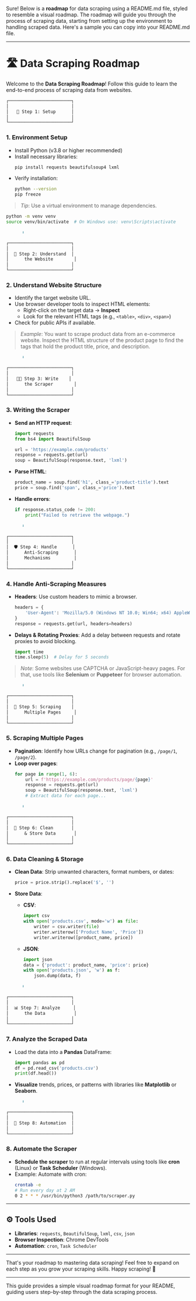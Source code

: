 Sure! Below is a **roadmap** for data scraping using a README.md file, styled to resemble a visual roadmap. The roadmap will guide you through the process of scraping data, starting from setting up the environment to handling scraped data. Here's a sample you can copy into your README.md file.

---

# 🛣️ Data Scraping Roadmap

Welcome to the **Data Scraping Roadmap**! Follow this guide to learn the end-to-end process of scraping data from websites.

```markdown
┌────────────────────────┐
│                        │
│   🚀 Step 1: Setup      │
│                        │
└────────────────────────┘
```

### 1. **Environment Setup**

- Install Python (v3.8 or higher recommended)
- Install necessary libraries:
    ```bash
    pip install requests beautifulsoup4 lxml
    ```
- Verify installation:
    ```bash
    python --version
    pip freeze
    ```

> *Tip*: Use a virtual environment to manage dependencies.
  ```bash
  python -m venv venv
  source venv/bin/activate  # On Windows use: venv\Scripts\activate
  ```

```markdown
      ⬇️
```

```markdown
┌────────────────────────┐
│                        │
│  🔎 Step 2: Understand  │
│      the Website        │
│                        │
└────────────────────────┘
```

### 2. **Understand Website Structure**

- Identify the target website URL.
- Use browser developer tools to inspect HTML elements:
  - Right-click on the target data → **Inspect**
  - Look for the relevant HTML tags (e.g., `<table>`, `<div>`, `<span>`)
- Check for public APIs if available.

> *Example*:
> You want to scrape product data from an e-commerce website. Inspect the HTML structure of the product page to find the tags that hold the product title, price, and description.

```markdown
      ⬇️
```

```markdown
┌────────────────────────┐
│                        │
│   🧑‍💻 Step 3: Write    │
│      the Scraper        │
│                        │
└────────────────────────┘
```

### 3. **Writing the Scraper**

- **Send an HTTP request**:
  ```python
  import requests
  from bs4 import BeautifulSoup

  url = 'https://example.com/products'
  response = requests.get(url)
  soup = BeautifulSoup(response.text, 'lxml')
  ```

- **Parse HTML**:
  ```python
  product_name = soup.find('h1', class_='product-title').text
  price = soup.find('span', class_='price').text
  ```

- **Handle errors**:
  ```python
  if response.status_code != 200:
      print("Failed to retrieve the webpage.")
  ```

```markdown
      ⬇️
```

```markdown
┌────────────────────────┐
│                        │
│  🛡️ Step 4: Handle      │
│      Anti-Scraping      │
│      Mechanisms         │
│                        │
└────────────────────────┘
```

### 4. **Handle Anti-Scraping Measures**

- **Headers**: Use custom headers to mimic a browser.
  ```python
  headers = {
      'User-Agent': 'Mozilla/5.0 (Windows NT 10.0; Win64; x64) AppleWebKit/537.36 (KHTML, like Gecko) Chrome/91.0.4472.124 Safari/537.36'
  }
  response = requests.get(url, headers=headers)
  ```

- **Delays & Rotating Proxies**: Add a delay between requests and rotate proxies to avoid blocking.
  ```python
  import time
  time.sleep(5)  # Delay for 5 seconds
  ```

> *Note*: Some websites use CAPTCHA or JavaScript-heavy pages. For that, use tools like **Selenium** or **Puppeteer** for browser automation.

```markdown
      ⬇️
```

```markdown
┌────────────────────────┐
│                        │
│  🧰 Step 5: Scraping    │
│      Multiple Pages     │
│                        │
└────────────────────────┘
```

### 5. **Scraping Multiple Pages**

- **Pagination**: Identify how URLs change for pagination (e.g., `/page/1`, `/page/2`).
- **Loop over pages**:
  ```python
  for page in range(1, 6):
      url = f'https://example.com/products/page/{page}'
      response = requests.get(url)
      soup = BeautifulSoup(response.text, 'lxml')
      # Extract data for each page...
  ```

```markdown
      ⬇️
```

```markdown
┌────────────────────────┐
│                        │
│  🧹 Step 6: Clean       │
│      & Store Data       │
│                        │
└────────────────────────┘
```

### 6. **Data Cleaning & Storage**

- **Clean Data**: Strip unwanted characters, format numbers, or dates:
  ```python
  price = price.strip().replace('$', '')
  ```

- **Store Data**:
  - **CSV**:
    ```python
    import csv
    with open('products.csv', mode='w') as file:
        writer = csv.writer(file)
        writer.writerow(['Product Name', 'Price'])
        writer.writerow([product_name, price])
    ```
  - **JSON**:
    ```python
    import json
    data = {'product': product_name, 'price': price}
    with open('products.json', 'w') as f:
        json.dump(data, f)
    ```

```markdown
      ⬇️
```

```markdown
┌────────────────────────┐
│                        │
│  📊 Step 7: Analyze     │
│      the Data           │
│                        │
└────────────────────────┘
```

### 7. **Analyze the Scraped Data**

- Load the data into a **Pandas** DataFrame:
  ```python
  import pandas as pd
  df = pd.read_csv('products.csv')
  print(df.head())
  ```
- **Visualize** trends, prices, or patterns with libraries like **Matplotlib** or **Seaborn**.

```markdown
      ⬇️
```

```markdown
┌────────────────────────┐
│                        │
│  🚀 Step 8: Automation  │
│                        │
└────────────────────────┘
```

### 8. **Automate the Scraper**

- **Schedule the scraper** to run at regular intervals using tools like **cron** (Linux) or **Task Scheduler** (Windows).
- Example: Automate with cron:
  ```bash
  crontab -e
  # Run every day at 2 AM
  0 2 * * * /usr/bin/python3 /path/to/scraper.py
  ```

---

## ⚙️ **Tools Used**

- **Libraries**: `requests`, `BeautifulSoup`, `lxml`, `csv`, `json`
- **Browser Inspection**: Chrome DevTools
- **Automation**: `cron`, `Task Scheduler`

---

That's your roadmap to mastering data scraping! Feel free to expand on each step as you grow your scraping skills. Happy scraping! 🎉

---

This guide provides a simple visual roadmap format for your README, guiding users step-by-step through the data scraping process.